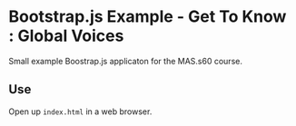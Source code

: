 Bootstrap.js Example - Get To Know : Global Voices
==================================================

Small example Boostrap.js applicaton for the MAS.s60 course.

Use
---

Open up `index.html` in a web browser.
